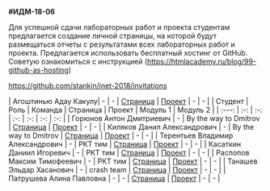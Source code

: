 **#ИДМ-18-06**

Для успешной сдачи лабораторных работ и проекта студентам предлагается создание личной страницы, на которой будут размещаться отчеты с результатами всех лабораторных работ и проекта.
Предлагается использовать бесплатный хостинг от GitHub. Советую ознакомиться с инструкцией (https://htmlacademy.ru/blog/99-github-as-hosting)

https://github.com/stankin/inet-2018/invitations


| Агоштинью Адау Какулу| -  | - | [Страница](https://github.com/adcmadacarlos70) | [Проект](-) | - | - |
| Студент | Роль | Команда | Страница | Проект | Модуль 1 | Модуль 2 |
| :---:   | :-:  |   :-:   |   :-:    |  :-:   |    :-:   |   :-:    |
| Горюнов Антон Дмитриевич | -  | By the way to Dmitrov | [Страница](https://github.com/gerafko/) | [Проект](https://github.com/gerafko/Rails-Project) | - | - |
| Киляков Данил Александрович | -  | By the way to Dmitrov | [Страница](https://github.com/DanilKilyakov/InternetTecnology/wiki) | [Проект](https://github.com/gerafko/Rails-Project) | - | - |
| Терентьев Владимир Александрович | -  | РКТ тим | [Страница](https://github.com/vlaterz) | [Проект](-) | - | - |
| Касаткин Даниил Игоревич | -  | РКТ тим | [Страница](https://github.com/MajorLabrador) | [Проект](-) | - | - |
| Распопов Максим Тимофеевич | -  | РКТ тим | [Страница](https://github.com/Maxim-Raspopov) | [Проект](-) | - | - |
| Танашев Эльдар Хасанович | -  | crash team | [Страница](https://github.com/Adyga07) | [Проект](-) | - | - |
| Патрушева Алина Павловна | -  | - | [Страница](https://github.com/realoveola) | [Проект](-) | - | - |
